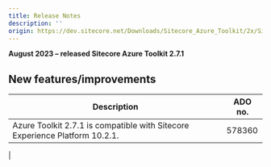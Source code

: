 ```yaml
---
title: Release Notes
description: ''
origin: https://dev.sitecore.net/Downloads/Sitecore_Azure_Toolkit/2x/Sitecore_Azure_Toolkit_271/Release_Notes
---
```


**August 2023 – released Sitecore Azure Toolkit 2.7.1**

## New features/improvements

 | Description | ADO no. |
 | --- | --- |
 | ​​Azure Toolkit 2.7.1 is compatible with Sitecore Experience Platform 10.2.1​.​ | 578360  
 |